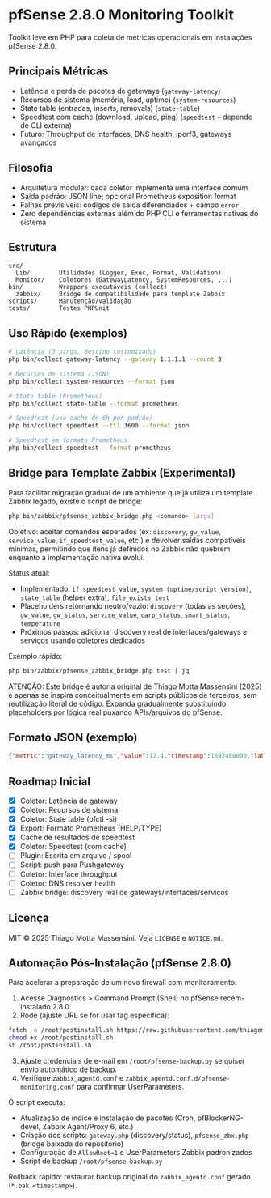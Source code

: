 # pfSense 2.8.0 Monitoring Toolkit

Toolkit leve em PHP para coleta de métricas operacionais em instalações pfSense 2.8.0.

## Principais Métricas
- Latência e perda de pacotes de gateways (`gateway-latency`)
- Recursos de sistema (memória, load, uptime) (`system-resources`)
- State table (entradas, inserts, removals) (`state-table`)
- Speedtest com cache (download, upload, ping) (`speedtest` – depende de CLI externa)
- Futuro: Throughput de interfaces, DNS health, iperf3, gateways avançados

## Filosofia
- Arquitetura modular: cada coletor implementa uma interface comum
- Saída padrão: JSON line; opcional Prometheus exposition format
- Falhas previsíveis: códigos de saída diferenciados + campo `error`
- Zero dependências externas além do PHP CLI e ferramentas nativas do sistema

## Estrutura
```
src/
  Lib/        Utilidades (Logger, Exec, Format, Validation)
  Monitor/    Coletores (GatewayLatency, SystemResources, ...)
bin/          Wrappers executáveis (collect)
  zabbix/     Bridge de compatibilidade para template Zabbix
scripts/      Manutenção/validação
tests/        Testes PHPUnit
```

## Uso Rápido (exemplos)
```bash
# Latência (3 pings, destino customizado)
php bin/collect gateway-latency --gateway 1.1.1.1 --count 3

# Recursos de sistema (JSON)
php bin/collect system-resources --format json

# State table (Prometheus)
php bin/collect state-table --format prometheus

# Speedtest (usa cache de 6h por padrão)
php bin/collect speedtest --ttl 3600 --format json

# Speedtest em formato Prometheus
php bin/collect speedtest --format prometheus
```

## Bridge para Template Zabbix (Experimental)
Para facilitar migração gradual de um ambiente que já utiliza um template Zabbix legado, existe o script de bridge:

```bash
php bin/zabbix/pfsense_zabbix_bridge.php <comando> [args]
```

Objetivo: aceitar comandos esperados (ex: `discovery`, `gw_value`, `service_value`, `if_speedtest_value`, etc.) e devolver saídas compatíveis mínimas, permitindo que itens já definidos no Zabbix não quebrem enquanto a implementação nativa evolui.

Status atual:
- Implementado: `if_speedtest_value`, `system (uptime/script_version)`, `state_table` (helper extra), `file_exists`, `test`
- Placeholders retornando neutro/vazio: `discovery` (todas as seções), `gw_value`, `gw_status`, `service_value`, `carp_status`, `smart_status`, `temperature`
- Próximos passos: adicionar discovery real de interfaces/gateways e serviços usando coletores dedicados

Exemplo rápido:
```bash
php bin/zabbix/pfsense_zabbix_bridge.php test | jq
```

ATENÇÃO: Este bridge é autoria original de Thiago Motta Massensini (2025) e apenas se inspira conceitualmente em scripts públicos de terceiros, sem reutilização literal de código. Expanda gradualmente substituindo placeholders por lógica real puxando APIs/arquivos do pfSense.

## Formato JSON (exemplo)
```json
{"metric":"gateway_latency_ms","value":12.4,"timestamp":1692480000,"labels":{"gateway":"WAN_DHCP"}}
```

## Roadmap Inicial
- [x] Coletor: Latência de gateway
- [x] Coletor: Recursos de sistema
- [x] Coletor: State table (pfctl -si)
- [x] Export: Formato Prometheus (HELP/TYPE)
- [x] Cache de resultados de speedtest
- [x] Coletor: Speedtest (com cache)
- [ ] Plugin: Escrita em arquivo / spool
- [ ] Script: push para Pushgateway
- [ ] Coletor: Interface throughput
- [ ] Coletor: DNS resolver health
- [ ] Zabbix bridge: discovery real de gateways/interfaces/serviços

## Licença
MIT © 2025 Thiago Motta Massensini. Veja `LICENSE` e `NOTICE.md`.

## Automação Pós-Instalação (pfSense 2.8.0)
Para acelerar a preparação de um novo firewall com monitoramento:

1. Acesse Diagnostics > Command Prompt (Shell) no pfSense recém-instalado 2.8.0.
2. Rode (ajuste URL se for usar tag específica):
```bash
fetch -o /root/postinstall.sh https://raw.githubusercontent.com/thiagomassensini/pfsense-monitoring-toolkit/main/scripts/postinstall_pfsense_2.8.0.sh
chmod +x /root/postinstall.sh
sh /root/postinstall.sh
```
3. Ajuste credenciais de e-mail em `/root/pfsense-backup.py` se quiser envio automático de backup.
4. Verifique `zabbix_agentd.conf` e `zabbix_agentd.conf.d/pfsense-monitoring.conf` para confirmar UserParameters.

O script executa:
- Atualização de índice e instalação de pacotes (Cron, pfBlockerNG-devel, Zabbix Agent/Proxy 6, etc.)
- Criação dos scripts: `gateway.php` (discovery/status), `pfsense_zbx.php` (bridge baixada do repositório)
- Configuração de `AllowRoot=1` e UserParameters Zabbix padronizados
- Script de backup `/root/pfsense-backup.py`

Rollback rápido: restaurar backup original do `zabbix_agentd.conf` gerado (`*.bak.<timestamp>`).
